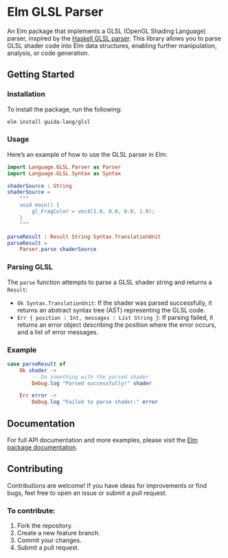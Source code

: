 # Elm GLSL Parser

An Elm package that implements a GLSL (OpenGL Shading Language) parser, inspired by the [Haskell GLSL parser](https://hackage.haskell.org/package/language-glsl). This library allows you to parse GLSL shader code into Elm data structures, enabling further manipulation, analysis, or code generation.

## Getting Started

### Installation

To install the package, run the following:

```bash
elm install guida-lang/glsl
```

### Usage

Here’s an example of how to use the GLSL parser in Elm:

```elm
import Language.GLSL.Parser as Parser
import Language.GLSL.Syntax as Syntax

shaderSource : String
shaderSource =
    """
    void main() {
        gl_FragColor = vec4(1.0, 0.0, 0.0, 1.0);
    }
    """

parseResult : Result String Syntax.TranslationUnit
parseResult =
    Parser.parse shaderSource
```

### Parsing GLSL

The `parse` function attempts to parse a GLSL shader string and returns a `Result`:

- `Ok Syntax.TranslationUnit`: If the shader was parsed successfully, it returns an abstract syntax
  tree (AST) representing the GLSL code.
- `Err { position : Int, messages : List String }`: If parsing failed, it returns an error
  object describing the position where the error occurs, and a list of error messages.

### Example

```elm
case parseResult of
    Ok shader ->
        -- Do something with the parsed shader
        Debug.log "Parsed successfully!" shader

    Err error ->
        Debug.log "Failed to parse shader:" error
```

## Documentation

For full API documentation and more examples, please visit the
[Elm package documentation](https://package.elm-lang.org/packages/guida-lang/glsl/1.0.0).

## Contributing

Contributions are welcome! If you have ideas for improvements or find bugs, feel free to open an
issue or submit a pull request.

### To contribute:

1. Fork the repository.
2. Create a new feature branch.
3. Commit your changes.
4. Submit a pull request.
